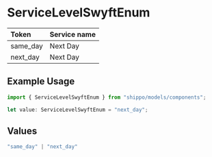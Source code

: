 # ServiceLevelSwyftEnum

|Token | Service name|
|:---|:---|
| same_day | Next Day|
| next_day | Next Day|


## Example Usage

```typescript
import { ServiceLevelSwyftEnum } from "shippo/models/components";

let value: ServiceLevelSwyftEnum = "next_day";
```

## Values

```typescript
"same_day" | "next_day"
```